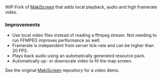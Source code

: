 WIP-Fork of [MakiScreen](https://github.com/makifoxgirl/MakiScreen) that adds local playback, audio and high framerate video. 

### Improvements
* Use local video files instead of reading a ffmpeg stream. Not needing to run FFMPEG improves performance as well.
* Framerate is independent from server tick-rate and can be higher than 20 FPS.
* Plays back audio using an automatically generated resource pack.
* Automatically up- or downscale video to fit the map screen.

See the original [MakiScreen](https://github.com/makifoxgirl/MakiScreen) repository for a video demo.
